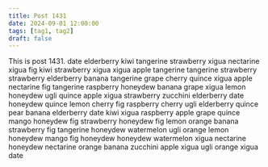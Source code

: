 ```yaml
---
title: Post 1431
date: 2024-09-01 12:00:00
tags: [tag1, tag2]
draft: false
---
```

This is post 1431.
date
elderberry
kiwi
tangerine
strawberry
xigua
nectarine
xigua
fig
kiwi
strawberry
xigua
xigua
apple
tangerine
tangerine
strawberry
strawberry
elderberry
banana
tangerine
grape
cherry
quince
xigua
apple
nectarine
fig
tangerine
raspberry
honeydew
banana
grape
xigua
lemon
honeydew
ugli
quince
apple
xigua
strawberry
zucchini
elderberry
date
honeydew
quince
lemon
cherry
fig
raspberry
cherry
ugli
elderberry
quince
pear
banana
elderberry
date
kiwi
xigua
raspberry
apple
grape
quince
mango
honeydew
fig
strawberry
honeydew
fig
lemon
orange
banana
strawberry
fig
tangerine
honeydew
watermelon
ugli
orange
lemon
honeydew
mango
fig
honeydew
honeydew
watermelon
xigua
nectarine
honeydew
nectarine
orange
banana
zucchini
apple
xigua
ugli
orange
xigua
date
